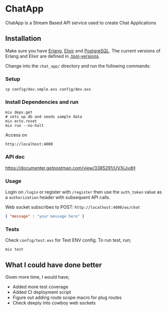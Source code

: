 # ChatApp

ChatApp is a Stream Based API service used to create Chat Applications

## Installation

Make sure you have [Erlang](https://www.erlang.org/), [Elixir](https://elixir-lang.org/) and [PostgreSQL](https://www.postgresql.org/). The current versions of Erlang and Elixir are defined in [.tool-versions](/.tool-versions).

Change into the `chat_app/` directory and run the following commands:

### Setup 
`cp config/dev.smple.exs config/dev.exs`

### Install Dependencies and run

```shell
mix deps.get
# sets up db and seeds sample data
mix ecto.reset
mix run --no-halt
```

Access on

`http://localhost:4000`


### API doc
https://documenter.getpostman.com/view/3385291/UVXjJvdH

### Usage
Login on `/login` or register with  `/register` then use the `auth_token` value as a `authorization` header with subsequent  API calls.

Web socket subscribes to POST:  `http://localhost:4000/ws/chat`
```json
{ "message" : "your message here" }
```

### Tests

Check `config/test.exs` for Test ENV config. To run test, run;

```mix test```

## What I could have done better
Given more time, I would have;
- Added more test coverage
- Added CI deployment script
- Figure out adding route scope macro for plug routes
- Check deeply into cowboy web sockets
